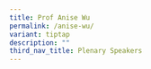 ```yaml
---
title: Prof Anise Wu
permalink: /anise-wu/
variant: tiptap
description: ""
third_nav_title: Plenary Speakers
---
```

<p></p>